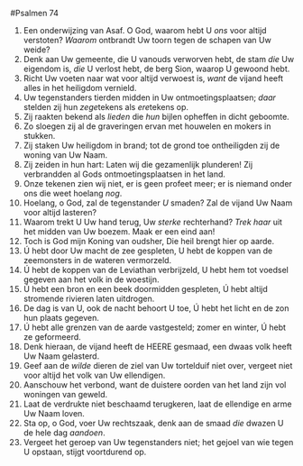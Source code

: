 #Psalmen 74
1. Een onderwijzing van Asaf. O God, waarom hebt U *ons* voor altijd verstoten? *Waarom* ontbrandt Uw toorn tegen de schapen van Uw weide? 
2. Denk aan Uw gemeente, die U vanouds verworven hebt, de stam *die* Uw eigendom is, *die* U verlost hebt, de berg Sion, waarop U gewoond hebt. 
3. Richt Uw voeten naar wat voor altijd verwoest is, *want* de vijand heeft alles in het heiligdom vernield. 
4. Uw tegenstanders tierden midden in Uw ontmoetingsplaatsen; *daar* stelden zij hun *zege*tekens als *ere*tekens op. 
5. Zij raakten bekend als *lieden* die *hun* bijlen opheffen in dicht geboomte. 
6. Zo sloegen zij al de graveringen ervan met houwelen en mokers in stukken. 
7. Zij staken Uw heiligdom in brand; tot de grond toe ontheiligden zij de woning van Uw Naam. 
8. Zij zeiden in hun hart: Laten wij die gezamenlijk plunderen! Zij verbrandden al Gods ontmoetingsplaatsen in het land. 
9. Onze tekenen zien wij niet, er is geen profeet meer; er is niemand onder ons die weet hoelang *nog*. 
10. Hoelang, o God, zal de tegenstander *U* smaden? Zal de vijand Uw Naam voor altijd lasteren? 
11. Waarom trekt U Uw hand terug, Uw *sterke* rechterhand? *Trek haar* uit het midden van Uw boezem. Maak er een eind aan! 
12. Toch is God mijn Koning van oudsher, Die heil brengt hier op aarde. 
13. Ú hebt door Uw macht de zee gespleten, U hebt de koppen van de zeemonsters in de wateren vermorzeld. 
14. Ú hebt de koppen van de Leviathan verbrijzeld, U hebt hem tot voedsel gegeven aan het volk in de woestijn. 
15. Ú hebt een bron en een beek doormidden gespleten, Ú hebt altijd stromende rivieren laten uitdrogen. 
16. De dag is van U, ook de nacht behoort U toe, Ú hebt het licht en de zon hun plaats gegeven. 
17. Ú hebt alle grenzen van de aarde vastgesteld; zomer en winter, Ú hebt ze geformeerd. 
18. Denk hieraan, de vijand heeft de HEERE gesmaad, een dwaas volk heeft Uw Naam gelasterd. 
19. Geef aan de *wilde* dieren de ziel van Uw tortelduif niet over, vergeet niet voor altijd het volk van Uw ellendigen. 
20. Aanschouw het verbond, want de duistere oorden van het land zijn vol woningen van geweld. 
21. Laat de verdrukte niet beschaamd terugkeren, laat de ellendige en arme Uw Naam loven. 
22. Sta op, o God, voer Uw rechtszaak, denk aan de smaad *die* dwazen U de hele dag *aandoen*. 
23. Vergeet het geroep van Uw tegenstanders niet; het gejoel van wie tegen U opstaan, stijgt voortdurend op.
